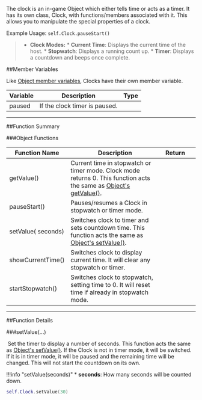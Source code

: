 The clock is an in-game Object which either tells time or acts as a timer. It has its own class, Clock, with functions/members associated with it. This allows you to manipulate the special properties of a clock.

Example Usage: `self.Clock.pauseStart()`

> * **Clock Modes:**
>       * **Current Time**: Displays the current time of the host.
>       * **Stopwatch**: Displays a running count up.
>       * **Timer**: Displays a countdown and beeps once complete.

##Member Variables

Like [Object member variables](object.md#member-variables), Clocks have their own member variable.

Variable | Description | Type
-- | -- | :--
<a class="anchor" id="paused"></a>paused | If the clock timer is paused. | [<span class="tag boo"></span>](types.md)

---

##Function Summary

###Object Functions

Function Name | Description | Return | &nbsp;
-- | -- | -- | --:
<a class="anchor" id="getvalue"></a>getValue() | Current time in stopwatch or timer mode. Clock mode returns 0. This function acts the same as [Object's getValue()](object.md#getvalue). | [<span class="ret int"></span>](types.md)
<a class="anchor" id="pausestart"></a>pauseStart() | Pauses/resumes a Clock in stopwatch or timer mode. | [<span class="ret boo"></span>](types.md)
setValue([<span class="tag int"></span>](types.md) seconds) | Switches clock to timer and sets countdown time. This function acts the same as [Object's setValue()](object.md#setvalue). | [<span class="ret boo"></span>](types.md) | [<span class="i"></span>](#setvalue)
<a class="anchor" id="showcurrenttime"></a>showCurrentTime() | Switches clock to display current time. It will clear any stopwatch or timer. | [<span class="ret boo"></span>](types.md)
<a class="anchor" id="startstopwatch"></a>startStopwatch() | Switches clock to stopwatch, setting time to 0. It will reset time if already in stopwatch mode. | [<span class="ret boo"></span>](types.md)

---

##Function Details

###setValue(...)

[<span class="ret boo"></span>](types.md)&nbsp;Set the timer to display a number of seconds. This function acts the same as [Object's setValue()](object.md#setvalue). If the Clock is not in timer mode, it will be switched. If it is in timer mode, it will be paused and the remaining time will be changed. This will not start the countdown on its own.


!!!info "setValue(seconds)"
    * [<span class="tag int"></span>](types.md) **seconds**: How many seconds will be counted down.

``` Lua
self.Clock.setValue(30)
```
